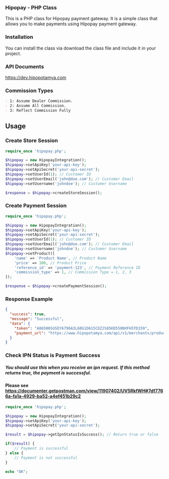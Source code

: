### Hipopay - PHP Class

This is a PHP class for Hipopay payment gateway. It is a simple class that allows you to make payments using Hipopay payment gateway.

### Installation

You can install the class via download the class file and include it in your project.


### API Documents

https://dev.hipopotamya.com

### Commission Types

```md
- 1: Assume Dealer Commission.
- 2: Assume All Commission.
- 3: Reflect Commission Fully
```

## Usage

### Create Store Session
```php
require_once 'hipopay.php';

$hipopay = new HipopayIntegration();
$hipopay->setApiKey('your-api-key');
$hipopay->setApiSecret('your-api-secret');
$hipopay->setUserId(1); // Customer ID
$hipopay->setUserEmail('john@doe.com'); // Customer Email
$hipopay->setUsername('johndoe'); // Customer Username

$response = $hipopay->createStoreSession();
```

### Create Payment Session
```php
require_once 'hipopay.php';

$hipopay = new HipopayIntegration();
$hipopay->setApiKey('your-api-key');
$hipopay->setApiSecret('your-api-secret');
$hipopay->setUserId(1); // Customer ID
$hipopay->setUserEmail('john@doe.com'); // Customer Email
$hipopay->setUsername('johndoe'); // Customer Username
$hipopay->setProduct([
    'name' => 'Product Name', // Product Name
    'price' => 100, // Product Price
    'reference_id' => 'payment-123', // Payment Reference ID
    'commission_type' => 1, // Commission Type = 1, 2, 3
]);

$response = $hipopay->createPaymentSession();
```

### Response Example
```json
{
  "success": true,
  "message": "Successful",
  "data": {
    "token": "A86500SG5EY6796A3L60G1D615CDZJ585KD550NXFH5TD159",
    "payment_url": "https://www.hipopotamya.com/api/v1/merchants/products/A86500SG5EY6796A3L60G1D615CDZJ585KD550NXFH5TD159"
  }
}
```


### Check IPN Status is Payment Success
##### You should use this when you receive an ipn request. If this method returns true, the payment is successful.

#### Please see https://documenter.getpostman.com/view/11907402/UV5RkfWH#7df7766a-fa1a-4929-ba52-a4ef451b29c2

```php
require_once 'hipopay.php';

$hipopay = new HipopayIntegration();
$hipopay->setApiKey('your-api-key');
$hipopay->setApiSecret('your-api-secret');

$result = $hipopay->getIpnStatusIsSuccess(); // Return true or false

if($result) {
    // Payment is successful
} else {
    // Payment is not successful
}

echo "OK";
```